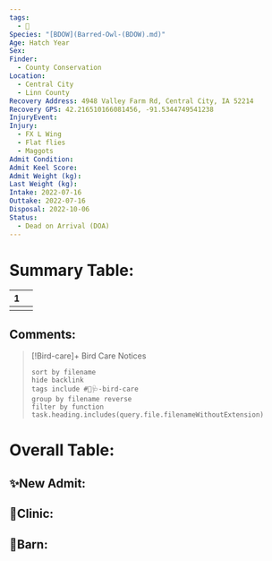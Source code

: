 ```yaml
---
tags:
  - 🦅
Species: "[BDOW](Barred-Owl-(BDOW).md)"
Age: Hatch Year
Sex: 
Finder:
  - County Conservation
Location:
  - Central City
  - Linn County
Recovery Address: 4948 Valley Farm Rd, Central City, IA 52214
Recovery GPS: 42.216510166081456, -91.5344749541238
InjuryEvent: 
Injury:
  - FX L Wing
  - Flat flies
  - Maggots
Admit Condition: 
Admit Keel Score: 
Admit Weight (kg): 
Last Weight (kg): 
Intake: 2022-07-16
Outtake: 2022-07-16
Disposal: 2022-10-06
Status:
  - Dead on Arrival (DOA)
---
```


# Summary Table:

<div><table class="dataview table-view-table"><thead class="table-view-thead"><tr class="table-view-tr-header"><th class="table-view-th"><span></span><span class="dataview small-text">1</span></th><th class="table-view-th"><span></span></th></tr></thead><tbody class="table-view-tbody"><tr><td><span></span></td><td><span></span></td></tr></tbody></table></div>

## Comments:

> [!Bird-care]+ Bird Care Notices
>   ```tasks 
>   sort by filename
>   hide backlink
>   tags include #🦅🩺-bird-care 
>   group by filename reverse
>   filter by function task.heading.includes(query.file.filenameWithoutExtension)
>   ```

# Overall Table:

## ✨New Admit:



## 🏥Clinic:



## 🏡Barn:


